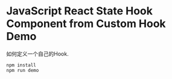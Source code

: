 JavaScript React State Hook Component from Custom Hook Demo
===========================================================

如何定义一个自己的Hook.

```
npm install
npm run demo
```
